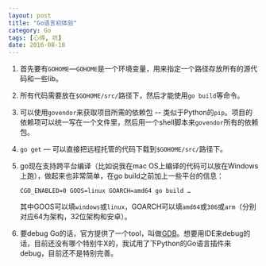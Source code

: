 ```yaml
---
layout: post
title: "Go语言初体验"
category: Go
tags: [心得, 坑]
date: 2016-08-18
---
```


1. 首先要有`GOHOME`—`GOHOME`是一个环境变量，用来指定一个路径存放所有的源代码和一些lib。

2. 所有代码需要放在`$GOHOME/src/`路径下，然后才能使用`go build`等命令。

3. 可以使用`govendor`来获取项目所需的依赖包 -- 类似于Python的`pip`。项目的依赖项可以统一写在一个文件里，然后用一个shell脚本来`govendor`所有的依赖包。

4. `go get` — 可以直接把远程托管的代码下载到`$GOHOME/src/`路径下。

5. go现在支持跨平台编译（比如说我在mac OS上编译的代码可以放在Windows上跑），做起来也非常简单，在go build之前加上一些平台的信息：

   ```
   CGO_ENABLED=0 GOOS=linux GOARCH=amd64 go build …
   ```

   其中GOOS可以填`windows`或`linux`，GOARCH可以填`amd64`或`386`或`arm`（分别对应64为架构，32位架构和安卓）。

6. 要debug Go的话，官方提供了一个tool，叫做[GDB](https://golang.org/doc/gdb)。想要用IDE来debug的话，目前还没有哪个特别牛X的，我试用了下Python的Go语言插件来debug，目前还不是特别完善。


